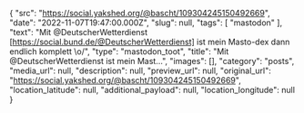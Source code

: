{
  "src": "https://social.yakshed.org/@bascht/109304245150492669",
  "date": "2022-11-07T19:47:00.000Z",
  "slug": null,
  "tags": [
    "mastodon"
  ],
  "text": "Mit @DeutscherWetterdienst [https://social.bund.de/@DeutscherWetterdienst] ist mein Masto-dex dann endlich komplett \\o/",
  "type": "mastodon_toot",
  "title": "Mit @DeutscherWetterdienst ist mein Mast…",
  "images": [],
  "category": "posts",
  "media_url": null,
  "description": null,
  "preview_url": null,
  "original_url": "https://social.yakshed.org/@bascht/109304245150492669",
  "location_latitude": null,
  "additional_payload": null,
  "location_longitude": null
}
